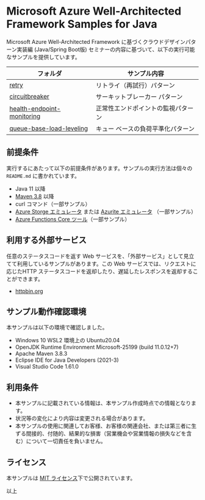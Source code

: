 # Microsoft Azure Well-Architected Framework Samples for Java

Microsoft Azure Well-Architected Framework に基づくクラウドデザインパターン実装編 (Java/Spring Boot版) セミナーの内容に基づいて、以下の実行可能なサンプルを提供しています。

| フォルダ   | サンプル内容 |
|---|---|
| [retry](./retry/README.md) | リトライ（再試行）パターン |
| [circuitbreaker](./circuitbreaker/README.md) |  サーキットブレーカー パターン |
| [health-endpoint-monitoring](./health-endpoint-monitoring/README.md) | 正常性エンドポイントの監視パターン |
| [queue-base-load-leveling](./queue-base-load-leveling/README.md) | キュー ベースの負荷平準化パターン |

## 前提条件

実行するにあたって以下の前提条件があります。サンプルの実行方法は個々の `README.md` に書かれています。

- Java 11 以降
- [Maven 3.8](https://maven.apache.org/index.html) 以降
- curl コマンド（一部サンプル）
- [Azure Storge エミュレータ](https://docs.microsoft.com/ja-jp/azure/storage/common/storage-use-emulator) または [Azurite エミュレータ](https://docs.microsoft.com/ja-jp/azure/storage/common/storage-use-azurite?tabs=npm) （一部サンプル）
- [Azure Functions Core ツール](https://docs.microsoft.com/ja-jp/azure/azure-functions/functions-run-local)（一部サンプル）

## 利用する外部サービス

任意のステータスコードを返す Web サービスを、「外部サービス」として見立てて利用しているサンプルがあります。この Web サービスでは、リクエストに応じたHTTP ステータスコードを返却したり、遅延したレスポンスを返却することができます。

* [httpbin.org](http://httpbin.org/)

## サンプル動作確認環境

本サンプルは以下の環境で確認しました。

- Windows 10 WSL2 環境上の Ubuntu20.04
- OpenJDK Runtime Environment Microsoft-25199 (build 11.0.12+7)
- Apache Maven 3.8.3
- Eclipse IDE for Java Developers (2021-3)
- Visual Studio Code 1.61.0 

## 利用条件

* 本サンプルに記載されている情報は、本サンプル作成時点での情報となります。
* 状況等の変化により内容は変更される場合があります。
* 本サンプルの使用に関連してお客様、お客様の関連会社、または第三者に生ずる間接的、付随的、結果的な損害（営業機会や営業情報の損失などを含む）について一切責任を負いません。

## ライセンス

本サンプルは [MIT ライセンス](./LICENSE.txt)下で公開されています。

以上